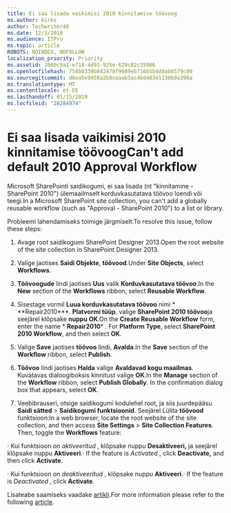 ```yaml
---
title: Ei saa lisada vaikimisi 2010 kinnitamise töövoog
ms.author: kirks
author: Techwriter40
ms.date: 12/3/2018
ms.audience: ITPro
ms.topic: article
ROBOTS: NOINDEX, NOFOLLOW
localization_priority: Priority
ms.assetid: 2060c9a1-e714-4d93-925e-629c82c35986
ms.openlocfilehash: 758b0339b842478f9609eb716b5b4ddab6579c80
ms.sourcegitcommit: d6ea5e9458a2b8ceaab3ac4bd483e1130b9a398a
ms.translationtype: MT
ms.contentlocale: et-EE
ms.lasthandoff: 01/15/2019
ms.locfileid: "28284974"
---
```

# <a name="cant-add-default-2010-approval-workflow"></a><span data-ttu-id="4ae13-102">Ei saa lisada vaikimisi 2010 kinnitamise töövoog</span><span class="sxs-lookup"><span data-stu-id="4ae13-102">Can't add default 2010 Approval Workflow</span></span>

<span data-ttu-id="4ae13-103">Microsoft SharePointi saidikogumi, ei saa lisada (nt "kinnitamine - SharePoint 2010") ülemaailmselt korduvkasutatava töövoo loendi või teegi.</span><span class="sxs-lookup"><span data-stu-id="4ae13-103">In a Microsoft SharePoint site collection, you can't add a globally reusable workflow (such as "Approval - SharePoint 2010") to a list or library.</span></span>
  
<span data-ttu-id="4ae13-104">Probleemi lahendamiseks toimige järgmiselt.</span><span class="sxs-lookup"><span data-stu-id="4ae13-104">To resolve this issue, follow these steps:</span></span> 
  
1. <span data-ttu-id="4ae13-105">Avage root saidikogumi SharePoint Designer 2013.</span><span class="sxs-lookup"><span data-stu-id="4ae13-105">Open the root website of the site collection in SharePoint Designer 2013.</span></span>
  
2. <span data-ttu-id="4ae13-106">Valige jaotises **Saidi Objekte**, **töövood**.</span><span class="sxs-lookup"><span data-stu-id="4ae13-106">Under **Site Objects**, select **Workflows**.</span></span> 
  
3. <span data-ttu-id="4ae13-107">**Töövoogude** lindi jaotises **Uus** valik **Korduvkasutatava töövoo**.</span><span class="sxs-lookup"><span data-stu-id="4ae13-107">In the **New** section of the **Workflows** ribbon, select **Reusable Workflow**.</span></span> 
  
4. <span data-ttu-id="4ae13-p101">Sisestage vormil **Luua korduvkasutatava töövoo** nimi \* \*\*Repair2010\*\*\*. **Platvormi tüüp**, valige **SharePoint 2010 töövoo**ja seejärel klõpsake **nuppu OK**.</span><span class="sxs-lookup"><span data-stu-id="4ae13-p101">On the **Create Reusable Workflow** form, enter the name  \* **Repair2010**\* . For **Platform Type**, select **SharePoint 2010 Workflow**, and then select **OK**.</span></span> 
  
5. <span data-ttu-id="4ae13-110">Valige **Save** jaotises **töövoo** lindi, **Avalda**.</span><span class="sxs-lookup"><span data-stu-id="4ae13-110">In the **Save** section of the **Workflow** ribbon, select **Publish**.</span></span> 
  
6. <span data-ttu-id="4ae13-p102">**Töövoo** lindi jaotises **Halda** valige **Avaldavad kogu maailmas**. Kuvatavas dialoogiboksis kinnitust valige **OK**.</span><span class="sxs-lookup"><span data-stu-id="4ae13-p102">In the **Manage** section of the **Workflow** ribbon, select **Publish Globally**. In the confirmation dialog box that appears, select **OK**.</span></span> 
  
7. <span data-ttu-id="4ae13-p103">Veebibrauseri, otsige saidikogumi kodulehel root, ja siis juurdepääsu **Saidi sätted** \> **Saidikogumi funktsioonid**. Seejärel Lülita **töövood** funktsioon:</span><span class="sxs-lookup"><span data-stu-id="4ae13-p103">In a web browser, locate the root website of the site collection, and then access **Site Settings** \> **Site Collection Features**. Then, toggle the **Workflows** feature:</span></span> 
  
<span data-ttu-id="4ae13-115">· Kui funktsioon on *aktiveeritud* , klõpsake nuppu **Desaktiveeri,** ja seejärel klõpsake nuppu **Aktiveeri**.</span><span class="sxs-lookup"><span data-stu-id="4ae13-115">· If the feature is  *Activated*  , click **Deactivate,** and then click **Activate**.</span></span> 
  
<span data-ttu-id="4ae13-116">· Kui funktsioon on *deaktiveeritud* , klõpsake nuppu **Aktiveeri**.</span><span class="sxs-lookup"><span data-stu-id="4ae13-116">· If the feature is  *Deactivated*  , click **Activate**.</span></span> 
  
<span data-ttu-id="4ae13-117">Lisateabe saamiseks vaadake [artikli](https://go.microsoft.com/fwlink/?linkid=2047770&amp;clcid=0x409).</span><span class="sxs-lookup"><span data-stu-id="4ae13-117">For more information please refer to the following [article](https://go.microsoft.com/fwlink/?linkid=2047770&amp;clcid=0x409).</span></span>
  

